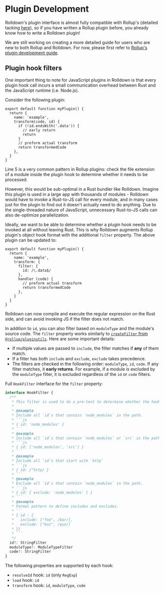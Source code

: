 # Plugin Development

Rolldown's plugin interface is almost fully compatible with Rollup's (detailed tacking [here](https://github.com/rolldown/rolldown/issues/819)), so if you have written a Rollup plugin before, you already know how to write a Rolldown plugin!

We are still working on creating a more detailed guide for users who are new to both Rollup and Rolldown. For now, please first refer to [Rollup's plugin development guide](https://rollupjs.org/plugin-development/).

## Plugin hook filters

One important thing to note for JavaScript plugins in Rolldown is that every plugin hook call incurs a small communication overhead between Rust and the JavaScript runtime (i.e. Node.js).

Consider the following plugin:

```js{5}
export default function myPlugin() {
  return {
    name: 'example',
    transform(code, id) {
      if (!id.endsWith('.data')) {
        // early return
        return
      }
      // preform actual transform
      return transformedCode
    },
  }
}
```

Line 5 is a very common pattern in Rollup plugins: check the file extension of a module inside the plugin hook to determine whether it needs to be processed.

However, this would be sub-optimal in a Rust bundler like Rolldown. Imagine this plugin is used in a large app with thousands of modules - Rolldown would have to invoke a Rust-to-JS call for every module, and in many cases just for the plugin to find out it doesn't actually need to do anything. Due to the single-threaded nature of JavaScript, unnecessary Rust-to-JS calls can also de-optimize parallelization.

Ideally, we want to be able to determine whether a plugin hook needs to be invoked at all without leaving Rust. This is why Rolldown augments Rollup plugin's object hook format with the additional `filter` property. The above plugin can be updated to:

```js{5}
export default function myPlugin() {
  return {
    name: 'example',
    transform: {
      filter: {
        id: /\.data$/
      },
      handler (code) {
        // preform actual transform
        return transformedCode
      },
    }
  }
}
```

Rolldown can now compile and execute the regular expression on the Rust side, and can avoid invoking JS if the filter does not match.

In addition to `id`, you can also filter based on `moduleType` and the module's source code. The `filter` property works similarly to [`createFilter` from `@rollup/pluginutils`](https://github.com/rollup/plugins/blob/master/packages/pluginutils/README.md#createfilter). Here are some important details:

- If multiple values are passed to `include`, the filter matches if **any** of them match.
- If a filter has both `include` and `exclude`, `exclude` takes precedence.
- The filters are checked in the following order: `moduleType`, `id`, `code`. If any filter matches, it **early returns**. For example, if a module is excluded by the `moduleType` filter, it is excluded regardless of the `id` or `code` filters.

Full `HookFilter` interface for the `filter` property:

````ts
interface HookFilter {
  /**
   * This filter is used to do a pre-test to determine whether the hook should be called.
   *
   * @example
   * Include all `id`s that contain `node_modules` in the path.
   * ```js
   * { id: 'node_modules' }
   * ```
   * @example
   * Include all `id`s that contain `node_modules` or `src` in the path.
   * ```js
   * { id: ['node_modules', 'src'] }
   * ```
   * @example
   * Include all `id`s that start with `http`
   * ```js
   * { id: /^http/ }
   * ```
   * @example
   * Exclude all `id`s that contain `node_modules` in the path.
   * ```js
   * { id: { exclude: 'node_modules' } }
   * ```
   * @example
   * Formal pattern to define includes and excludes.
   * ```
   * { id : {
   *   include: ["foo", /bar/],
   *   exclude: ["baz", /qux/]
   * }}
   * ```
   */
  id?: StringFilter
  moduleType?: ModuleTypeFilter
  code?: StringFilter
}
````

The following properties are supported by each hook:

- `resolveId` hook: `id` (only `RegExp`)
- `load` hook: `id`
- `transform` hook: `id`, `moduleType`, `code`
